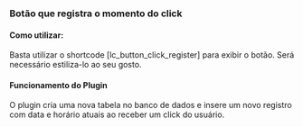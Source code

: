 ### Botão que registra o momento do click 

#### Como utilizar: 
Basta utilizar o shortcode [lc_button_click_register] para exibir o botão. Será necessário estiliza-lo ao seu gosto. 

#### Funcionamento do Plugin 
O plugin cria uma nova tabela no banco de dados e insere um novo registro com data e horário atuais ao receber um click do usuário.
